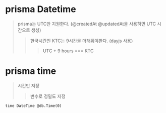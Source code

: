 # prisma Datetime

> prisma는 UTC만 지원한다. (@createdAt @updatedAt을 사용하면 UTC 시간으로 생성)
>
> > 한국시간인 KTC는 9시간을 더해줘야한다. (dayjs 사용)
> >
> > > UTC + 9 hours === KTC

# prisma time

> 시간만 저장
>
> > 변수로 정밀도 지정

```
time DateTime @db.Time(0)
```

